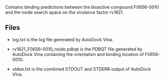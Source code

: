 Contains binding predictions between the bioactive compound F0656-0010 and the nside search space on the virulence factor rv1821.

## Files

- log.txt is the log file generated by AutoDock Vina.

- rv1821_F0656-0010_nside.pdbqt is the PDBQT file generated by AutoDock Vina containing the orientation and binding location of F0656-0010.

- stdoe.txt is the combined STDOUT and STDERR output of AutoDock Vina.

